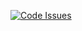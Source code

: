 [![Code Issues](https://www.quantifiedcode.com/api/v1/project/c92fb7b537784de0a317778969042760/badge.svg)](https://www.quantifiedcode.com/app/project/c92fb7b537784de0a317778969042760)

